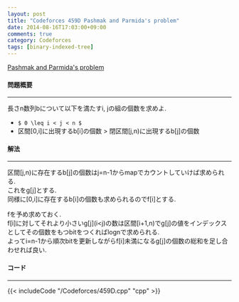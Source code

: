 ```yaml
---
layout: post
title: "Codeforces 459D Pashmak and Parmida's problem"
date: 2014-08-16T17:03:00+09:00
comments: true
category: Codeforces
tags: [binary-indexed-tree]
---
```


[Pashmak and Parmida's problem](http://codeforces.com/problemset/problem/459/D)

#### 問題概要

****

長さn数列bについて以下を満たすi, jの組の個数を求めよ.  

* `$ 0 \leq i < j < n $`
* 区間\[0,i\]に出現するb\[i\]の個数 > 閉区間\[j,n\)に出現するb\[j\]の個数

#### 解法

****

区間\[j,n\)に存在するb\[j\]の個数はj=n-1からmapでカウントしていけば求められる.  
これをg\[j\]とする.  
同様に\[0,i\]に存在するb\[i\]の個数も求められるのでf\[i\]とする.  
  
fを予め求めておく.  
f\[i\]に対してそれより小さいg\[j\](i<j)の数は区間[i+1,n)でg\[j\]の値をインデックスとしてその個数をもつbitをつくればlognで求められる.  
よってi=n-1から順次bitを更新しながらf\[i\]未満になるg\[j\]の個数の総和を足し合わせれば良い.

#### コード

****

{{< includeCode "/Codeforces/459D.cpp" "cpp" >}}
